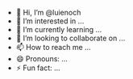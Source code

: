 - 👋 Hi, I’m @luienoch
- 👀 I’m interested in ...
- 🌱 I’m currently learning ...
- 💞️ I’m looking to collaborate on ...
- 📫 How to reach me ...
- 😄 Pronouns: ...
- ⚡ Fun fact: ...

<!---
luienoch/luienoch is a ✨ special ✨ repository because its `README.md` (this file) appears on your GitHub profile.
You can click the Preview link to take a look at your changes.
--->
